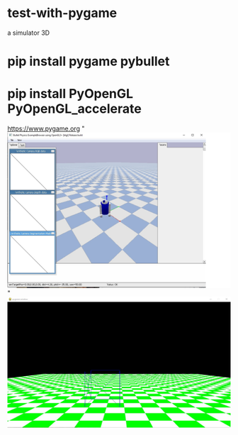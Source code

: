 # test-with-pygame
 a simulator 3D
# pip install pygame pybullet
# pip install PyOpenGL PyOpenGL_accelerate
https://www.pygame.org
"
![Texto alternativo](https://github.com/0joseDark/3D-simulator/blob/main/v0-0-0/image/simulator3D.jpg)
"
![Texto alternativo](https://github.com/0joseDark/test-with-pygame/blob/main/v0-0-0/image/simulator3D-0.jpg)
